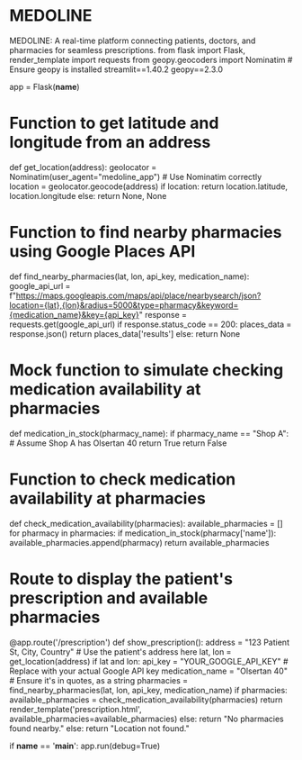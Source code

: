 # MEDOLINE
MEDOLINE: A real-time platform connecting patients, doctors, and pharmacies for seamless prescriptions.
from flask import Flask, render_template
import requests
from geopy.geocoders import Nominatim  # Ensure geopy is installed
streamlit==1.40.2
geopy==2.3.0


app = Flask(__name__)

# Function to get latitude and longitude from an address
def get_location(address):
    geolocator = Nominatim(user_agent="medoline_app")  # Use Nominatim correctly
    location = geolocator.geocode(address)
    if location:
        return location.latitude, location.longitude
    else:
        return None, None

# Function to find nearby pharmacies using Google Places API
def find_nearby_pharmacies(lat, lon, api_key, medication_name):
    google_api_url = f"https://maps.googleapis.com/maps/api/place/nearbysearch/json?location={lat},{lon}&radius=5000&type=pharmacy&keyword={medication_name}&key={api_key}"
    response = requests.get(google_api_url)
    if response.status_code == 200:
        places_data = response.json()
        return places_data['results']
    else:
        return None

# Mock function to simulate checking medication availability at pharmacies
def medication_in_stock(pharmacy_name):
    if pharmacy_name == "Shop A":  # Assume Shop A has Olsertan 40
        return True
    return False

# Function to check medication availability at pharmacies
def check_medication_availability(pharmacies):
    available_pharmacies = []
    for pharmacy in pharmacies:
        if medication_in_stock(pharmacy['name']):
            available_pharmacies.append(pharmacy)
    return available_pharmacies

# Route to display the patient's prescription and available pharmacies
@app.route('/prescription')
def show_prescription():
    address = "123 Patient St, City, Country"  # Use the patient's address here
    lat, lon = get_location(address)
    if lat and lon:
        api_key = "YOUR_GOOGLE_API_KEY"  # Replace with your actual Google API key
        medication_name = "Olsertan 40"  # Ensure it's in quotes, as a string
        pharmacies = find_nearby_pharmacies(lat, lon, api_key, medication_name)
        if pharmacies:
            available_pharmacies = check_medication_availability(pharmacies)
            return render_template('prescription.html', available_pharmacies=available_pharmacies)
        else:
            return "No pharmacies found nearby."
    else:
        return "Location not found."

if __name__ == '__main__':
    app.run(debug=True)

